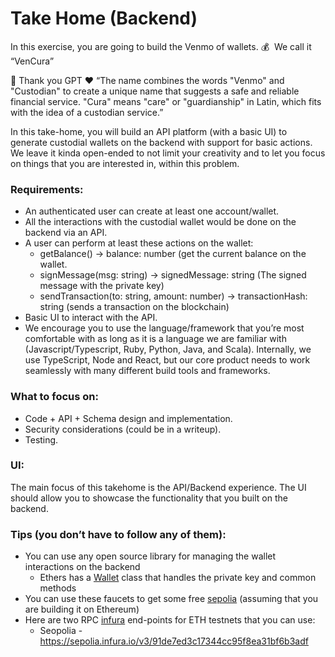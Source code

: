 # Take Home (Backend)

In this exercise, you are going to build the Venmo of wallets. 💰  We call it “VenCura” 

<aside>
🤯 Thank you GPT ❤️ “The name combines the words "Venmo" and "Custodian" to create a unique name that suggests a safe and reliable financial service.  "Cura" means "care" or "guardianship" in Latin, which fits with the idea of a custodian service.”
</aside>

In this take-home, you will build an API platform (with a basic UI) to generate custodial wallets on the backend with support for basic actions.  We leave it kinda open-ended to not limit your creativity and to let you focus on things that you are interested in, within this problem.

### Requirements:

- An authenticated user can create at least one account/wallet.
- All the interactions with the custodial wallet would be done on the backend via an API.
- A user can perform at least these actions on the wallet:
    - getBalance() →  balance: number (get the current balance on the wallet.
    - signMessage(msg: string) → signedMessage: string (The signed message with the private key)
    - sendTransaction(to: string, amount: number) → transactionHash: string (sends a transaction on the blockchain)
- Basic UI to interact with the API.
- We encourage you to use the language/framework that you’re most comfortable with as long as it is a language we are familiar with (Javascript/Typescript, Ruby, Python, Java, and Scala). Internally, we use TypeScript, Node and React, but our core product needs to work seamlessly with many different build tools and frameworks.

### What to focus on:

- Code + API + Schema design and implementation.
- Security considerations (could be in a writeup).
- Testing.

### UI:

The main focus of this takehome is the API/Backend experience. The UI should allow you to showcase the functionality that you built on the backend.


### Tips (you don’t have to follow any of them):
- You can use any open source library for managing the wallet interactions on the backend
    - Ethers has a [Wallet](https://docs.ethers.org/v6/api/wallet/#about-wallets) class that handles the private key and common methods
- You can use these faucets to get some free  [sepolia](https://sepoliafaucet.com/) (assuming that you are building it on Ethereum)
- Here are two RPC [infura](https://app.infura.io/) end-points for ETH testnets that you can use:
    - Seopolia - https://sepolia.infura.io/v3/91de7ed3c17344cc95f8ea31bf6b3adf
